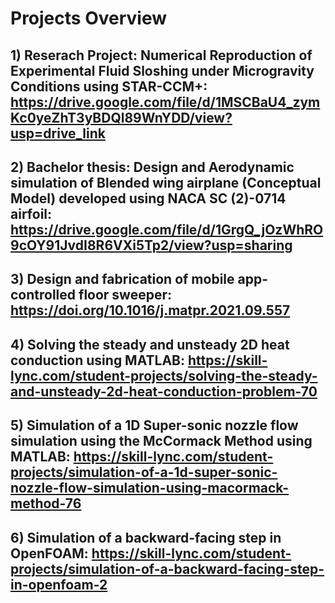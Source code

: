 # Projects Overview
## 1) Reserach Project: Numerical Reproduction of Experimental Fluid Sloshing under Microgravity Conditions using STAR-CCM+: https://drive.google.com/file/d/1MSCBaU4_zymKc0yeZhT3yBDQl89WnYDD/view?usp=drive_link
## 2) Bachelor thesis: Design and Aerodynamic simulation of Blended wing airplane (Conceptual Model) developed using NACA SC (2)-0714 airfoil: https://drive.google.com/file/d/1GrgQ_jOzWhRO9cOY91JvdI8R6VXi5Tp2/view?usp=sharing
## 3) Design and fabrication of mobile app-controlled floor sweeper: https://doi.org/10.1016/j.matpr.2021.09.557
## 4) Solving the steady and unsteady 2D heat conduction using MATLAB: https://skill-lync.com/student-projects/solving-the-steady-and-unsteady-2d-heat-conduction-problem-70
## 5) Simulation of a 1D Super-sonic nozzle flow simulation using the McCormack Method using MATLAB: https://skill-lync.com/student-projects/simulation-of-a-1d-super-sonic-nozzle-flow-simulation-using-macormack-method-76
## 6) Simulation of a backward-facing step in OpenFOAM: https://skill-lync.com/student-projects/simulation-of-a-backward-facing-step-in-openfoam-2
